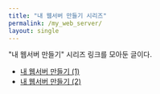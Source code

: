 ```yaml
---
title: "내 웹서버 만들기 시리즈"
permalink: /my_web_server/
layout: single
---
```


"내 웹서버 만들기" 시리즈 링크를 모아둔 글이다.

- [내 웹서버 만들기 (1)](https://chanhk-im.github.io/study/my-web-server1/)
- [내 웹서버 만들기 (2)](https://chanhk-im.github.io/study/my-web-server2/)